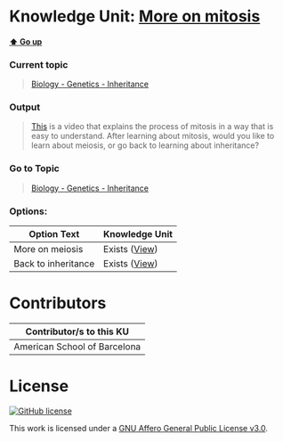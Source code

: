# Knowledge Unit: [More on mitosis](../../knowledge_units/biology-genetics-inheritance/more-on-mitosis.md)

#### [:arrow_up: Go up](../../topics/biology-genetics-inheritance.md)
### Current topic
> [Biology - Genetics - Inheritance](../../topics/biology-genetics-inheritance.md)
### Output
> [This](https://www.youtube.com/embed/f-ldPgEfAHI) is a video that explains the process of mitosis in a way that is easy to understand. After learning about mitosis, would you like to learn about meiosis, or go back to learning about inheritance?
### Go to Topic
> [Biology - Genetics - Inheritance](../../topics/biology-genetics-inheritance.md)

### Options: 

| Option Text | Knowledge Unit |
| - | - |  
| More on meiosis  |  Exists ([View](../../knowledge_units/biology-genetics-inheritance/more-on-meiosis.md))  |  
| Back to inheritance  |  Exists ([View](../../knowledge_units/biology-genetics-inheritance/back-to-inheritance.md))  | 

# Contributors

| Contributor/s to this KU |
| - | 
| American School of Barcelona |

# License
[![GitHub license](https://img.shields.io/github/license/inbrainz/cerebro)](https://github.com/inbrainz/cerebro/blob/master/LICENSE)

This work is licensed under a [GNU Affero General Public License v3.0](https://www.gnu.org/licenses/agpl-3.0.txt).